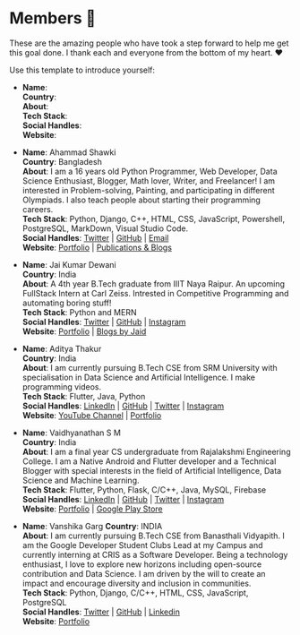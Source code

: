 # Members 🙌
These are the amazing people who have took a step forward to help me get this goal done. I thank each and everyone from the bottom of my heart. ❤

Use this template to introduce yourself:  

- __Name__:  
__Country__:  
__About__:  
__Tech Stack__:  
__Social Handles__:  
__Website__:  

- __Name__: Ahammad Shawki  
__Country__: Bangladesh  
__About__: I am a 16 years old Python Programmer, Web Developer, Data Science Enthusiast, Blogger, Math lover, Writer, and Freelancer! I am interested in Problem-solving, Painting, and participating in different Olympiads. I also teach people about starting their programming careers.  
__Tech Stack__: Python, Django, C++, HTML, CSS, JavaScript, Powershell, PostgreSQL, MarkDown, Visual Studio Code.  
__Social Handles__:  [Twitter](https://twitter.com/AhammadShawki8) | [GitHub](https://github.com/ahammadshawki8) | [Email](mailto:ahammadshawki8@gmail.com)    
__Website__: [Portfolio](https://ahammadshawki8.github.io) | [Publications & Blogs](https://ahammadshawki8.github.io/Publog.html)

- __Name__: Jai Kumar Dewani  
__Country__: India  
__About__: A 4th year B.Tech graduate from IIIT Naya Raipur. An upcoming FullStack Intern at Carl Zeiss. Intrested in Competitive Programming and automating boring stuff!  
__Tech Stack__: Python and MERN  
__Social Handles__:  [Twitter](https://twitter.com/jai_dewani) | [GitHub](https://github.com/jai-dewani) | [Instagram](https://www.instagram.com/jai_dewani/)  
__Website__: [Portfolio](https://jaid.tech/) | [Blogs by Jaid](https://blogs.jaid.tech/)  


- __Name__:  Aditya Thakur  
__Country__:  India  
__About__:    I am currently pursuing B.Tech CSE from SRM University with specialisation in Data Science and Artificial Intelligence. I make programming videos.  
__Tech Stack__:  Flutter, Java, Python  
__Social Handles__:  [LinkedIn](https://www.linkedin.com/in/adityathakurxd/)  | [GitHub](https://github.com/adityathakurxd) | [Twitter](https://twitter.com/adityathakurxd) | [Instagram](https://www.instagram.com/adityathakurxd/)  
__Website__:  [YouTube Channel](https://www.youtube.com/channel/UChCAJNpMwoEUYCsE_eSyU4w) | [Portfolio](http://adityathakur.studio/) 


- __Name__:  Vaidhyanathan S M  
__Country__:  India  
__About__:    I am a final year CS undergraduate from Rajalakshmi Engineering College. I am a Native Android and Flutter developer
and a Technical Blogger with special interests in the field of Artificial Intelligence, Data Science and Machine Learning.  
__Tech Stack__:  Flutter, Python, Flask, C/C++, Java, MySQL, Firebase   
__Social Handles__:  [LinkedIn](https://www.linkedin.com/in/vaidhyanathansm/)  | [GitHub](https://github.com/smv1999) | [Twitter](https://twitter.com/itssmv1999) | [Instagram](https://www.instagram.com/vaidhyanathan.sm/)  
__Website__:  [Portfolio](http://smv1999.github.io/) | [Google Play Store](https://play.google.com/store/apps/developer?id=Programmers+Gateway)


- __Name__: Vanshika Garg
__Country__: INDIA  
__About__: I am currently pursuing B.Tech CSE from Banasthali Vidyapith. I am the Google Developer Student Clubs Lead at my Campus and currently interning at CRIS as a Software Developer. Being a technology enthusiast, I love to explore new horizons including open-source contribution and Data Science. I am driven by the will to create an impact and encourage diversity and inclusion in communities.  
__Tech Stack__: Python, Django, C/C++, HTML, CSS, JavaScript, PostgreSQL  
__Social Handles__:  [Twitter](https://twitter.com/vanshika_garg17) | [GitHub](https://github.com/Vanshikagarg17) | [Linkedin](https://www.linkedin.com/in/vanshikagarg17/)    
__Website__: [Portfolio](https://criodo.github.io/Crio-Launch-Feb-2020-vanshikagarg17/)

